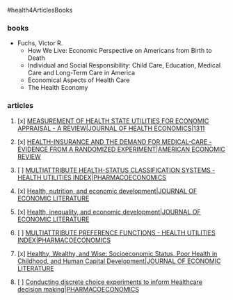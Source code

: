 #health4ArticlesBooks

### books
- Fuchs, Victor R.
  + How We Live: Economic Perspective on Americans from Birth to Death 
  + Individual and Social Responsibility: Child Care, Education, Medical Care and Long-Term Care in America
  + Economical Aspects of Health Care
  + The Health Economy

### articles
1. [x] [MEASUREMENT OF HEALTH STATE UTILITIES FOR ECONOMIC APPRAISAL - A REVIEW|JOURNAL OF HEALTH ECONOMICS|1311](http://apps.webofknowledge.com/full_record.do?product=WOS&search_mode=GeneralSearch&qid=17&SID=R2V7nrCX6SqCRucgA8W&page=1&doc=1)

2. [x] [HEALTH-INSURANCE AND THE DEMAND FOR MEDICAL-CARE - EVIDENCE FROM A RANDOMIZED EXPERIMENT|AMERICAN ECONOMIC REVIEW](http://apps.webofknowledge.com/full_record.do?product=WOS&search_mode=GeneralSearch&qid=17&SID=R2V7nrCX6SqCRucgA8W&page=1&doc=3)
3. [ ] [MULTIATTRIBUTE HEALTH-STATUS CLASSIFICATION SYSTEMS - HEALTH UTILITIES INDEX|PHARMACOECONOMICS](http://apps.webofknowledge.com/full_record.do?product=WOS&search_mode=GeneralSearch&qid=17&SID=R2V7nrCX6SqCRucgA8W&page=1&doc=8)
4. [x] [Health, nutrition, and economic development|JOURNAL OF ECONOMIC LITERATURE](http://apps.webofknowledge.com/full_record.do?product=WOS&search_mode=GeneralSearch&qid=17&SID=R2V7nrCX6SqCRucgA8W&page=1&doc=9)
5. [x] [Health, inequality, and economic development|JOURNAL OF ECONOMIC LITERATURE](http://apps.webofknowledge.com/full_record.do?product=WOS&search_mode=GeneralSearch&qid=17&SID=R2V7nrCX6SqCRucgA8W&page=2&doc=12)
6. [ ] [MULTIATTRIBUTE PREFERENCE FUNCTIONS - HEALTH UTILITIES INDEX|PHARMACOECONOMICS](http://apps.webofknowledge.com/full_record.do?product=WOS&search_mode=GeneralSearch&qid=17&SID=R2V7nrCX6SqCRucgA8W&page=2&doc=14)
7. [x] [Healthy, Wealthy, and Wise: Socioeconomic Status, Poor Health in Childhood, and Human Capital Development|JOURNAL OF ECONOMIC LITERATURE](http://apps.webofknowledge.com/full_record.do?product=WOS&search_mode=GeneralSearch&qid=17&SID=R2V7nrCX6SqCRucgA8W&page=2&doc=15)
8. [ ] [ Conducting discrete choice experiments to inform Healthcare decision making|PHARMACOECONOMICS](http://apps.webofknowledge.com/full_record.do?product=WOS&search_mode=GeneralSearch&qid=17&SID=R2V7nrCX6SqCRucgA8W&page=2&doc=16)